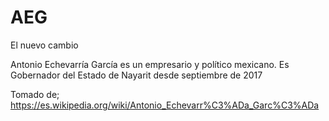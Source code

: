 # AEG
El nuevo cambio

Antonio Echevarría García es un empresario y político mexicano. 
Es Gobernador del Estado de Nayarit desde septiembre de 2017

Tomado de; https://es.wikipedia.org/wiki/Antonio_Echevarr%C3%ADa_Garc%C3%ADa
